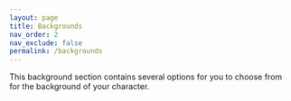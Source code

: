 ```yaml
---
layout: page
title: Backgrounds
nav_order: 2
nav_exclude: false
permalink: /backgrounds
---
```


This background section contains several options for you to choose from for the background of your character.